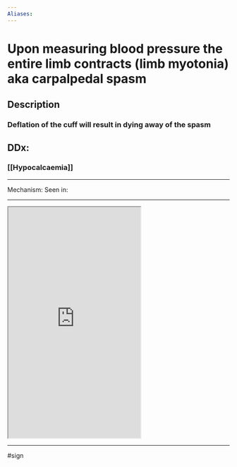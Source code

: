 ```yaml
---
Aliases:
---
```

# Upon measuring blood pressure the entire limb contracts (limb myotonia) aka carpalpedal spasm
## Description
### Deflation of the cuff will result in dying away of the spasm
## DDx:
### [[Hypocalcaemia]]

---
Mechanism:
Seen in: 

---

<iframe src="https://www.youtube.com/embed/kvmwsTU0InQ" class="resize-vertical" style="height: 524px;"></iframe

<iframe src="https://www.youtube.com/embed/Hv-5r_7AGXc" class="resize-vertical" style="height: 617px;"></iframe>

---
#sign 